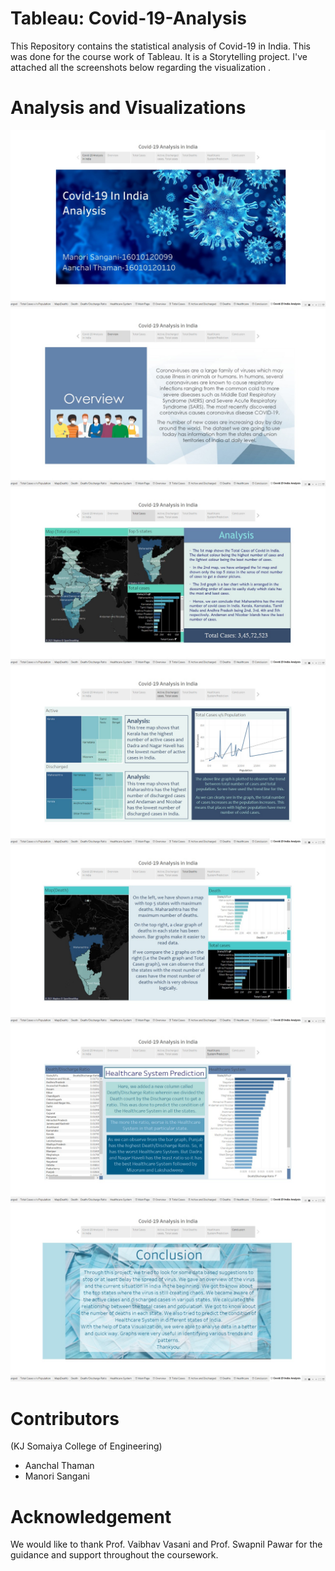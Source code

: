# Tableau: Covid-19-Analysis

This Repository contains the statistical analysis of Covid-19 in India. This was done for the course work of Tableau. It is a Storytelling project. I've attached all the screenshots below regarding the visualization .

# Analysis and Visualizations

![alt text](https://github.com/aanchal-thaman/Tableau-Covid-19-Analysis/blob/main/Images/Intro.jpeg)
![alt text](https://github.com/aanchal-thaman/Tableau-Covid-19-Analysis/blob/main/Images/Overview.jpeg)
![alt text](https://github.com/aanchal-thaman/Tableau-Covid-19-Analysis/blob/main/Images/Total%20Cases.jpeg)
![alt text](https://github.com/aanchal-thaman/Tableau-Covid-19-Analysis/blob/main/Images/Active%20and%20Discharged%20Cases.jpeg)
![alt text](https://github.com/aanchal-thaman/Tableau-Covid-19-Analysis/blob/main/Images/Total%20Deaths.jpeg)
![alt text](https://github.com/aanchal-thaman/Tableau-Covid-19-Analysis/blob/main/Images/Healthcare%20System%20Prediction.jpeg)
![alt text](https://github.com/aanchal-thaman/Tableau-Covid-19-Analysis/blob/main/Images/Conclusion.jpeg)

# Contributors

(KJ Somaiya College of Engineering)
- Aanchal Thaman
- Manori Sangani

# Acknowledgement

We would like to thank Prof. Vaibhav Vasani and Prof. Swapnil Pawar for the guidance and support throughout the coursework.
